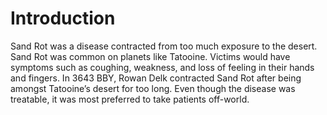 # Introduction

Sand Rot was a disease contracted from too much exposure to the desert.
Sand Rot was common on planets like Tatooine.
Victims would have symptoms such as coughing, weakness, and loss of feeling in their hands and fingers.
In 3643 BBY, Rowan Delk contracted Sand Rot after being amongst Tatooine’s desert for too long.
Even though the disease was treatable, it was most preferred to take patients off-world.
